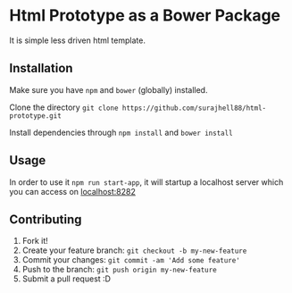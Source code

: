 # Html Prototype as a Bower Package

It is simple less driven html template.

## Installation

Make sure you have `npm` and `bower` (globally) installed.

Clone the directory `git clone https://github.com/surajhell88/html-prototype.git`

Install dependencies through `npm install` and `bower install`

## Usage

In order to use it `npm run start-app`, it will startup a localhost server which you can access on [localhost:8282](http://localhost:8282)

## Contributing

1. Fork it!
2. Create your feature branch: `git checkout -b my-new-feature`
3. Commit your changes: `git commit -am 'Add some feature'`
4. Push to the branch: `git push origin my-new-feature`
5. Submit a pull request :D
